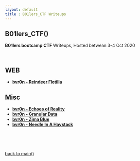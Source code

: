 ```yaml
---
layout: default
title : B01lers_CTF Writeups
---
```


## B01lers_CTF()

**B01lers bootcamp CTF** Writeups, Hosted betwean 3-4 Oct 2020

<br>

## WEB

- **[bvr0n  - Reindeer Flotilla](./b01lers/web_03_Reindeer_Flotilla.md)**


## Misc

- **[bvr0n - Echoes of Reality](./b01lers/misc_01_Echoes_of_Reality.md)**
- **[bvr0n - Granular Data](./b01lers/misc_02_Granular_Data.md)**
- **[bvr0n - Zima Blue](./b01lers/misc_04_Zima_Blue.md)**
- **[bvr0n - Needle In A Haystack](./b01lers/misc_03_Needle_In_A_Haystack.md)**


<br>
<br>
<br>

[back to main()](https://bvr0n.github.io/)

<br>
